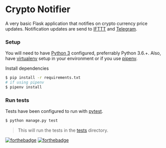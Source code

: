 # Crypto Notifier



A very basic Flask application that notifies on crypto currency price updates.
Notification updates are send to [IFTTT](https://ifttt.com) and [Telegram](https://telegram.org/).


### Setup

You will need to have [Python 3](https://www.python.org/download/releases/3.0/) configured, preferrably Python 3.6.+. Also,
have [virtualenv](https://virtualenv.pypa.io/en/stable/) setup in your environment or if you use [pipenv](https://docs.pipenv.org/).

Install dependencies

```bash
$ pip install -r requirements.txt
# if using pipenv
$ pipenv install
```

### Run tests

Tests have been configured to run with [pytest](https://docs.pytest.org/en/latest/).

```bash
$ python manage.py test
```
> This will run the tests in the [tests](./tests) directory.


[![forthebadge](https://forthebadge.com/images/badges/made-with-python.svg)](https://forthebadge.com)
[![forthebadge](https://forthebadge.com/images/badges/built-with-love.svg)](https://forthebadge.com)